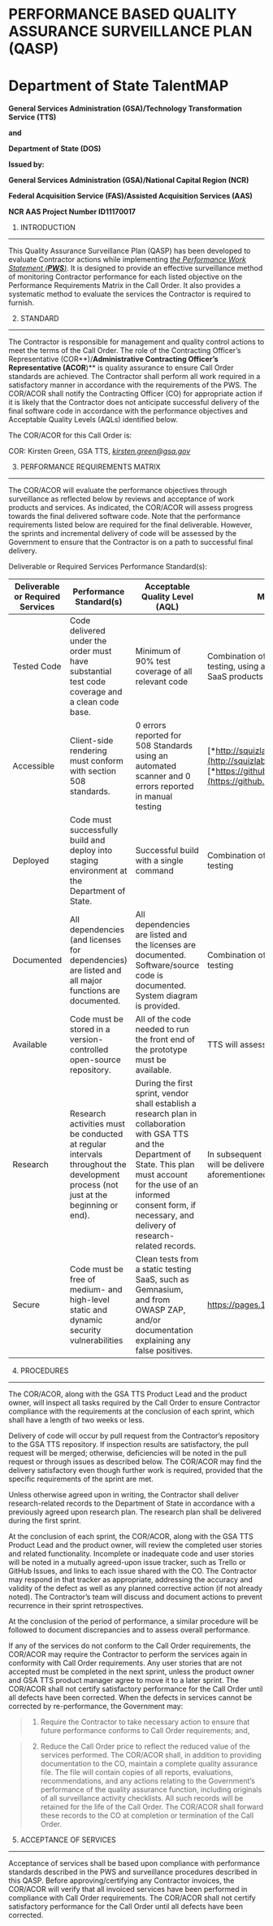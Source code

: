 PERFORMANCE BASED QUALITY ASSURANCE SURVEILLANCE PLAN (QASP) 
=============================================================

Department of State TalentMAP
=============================

**General Services Administration (GSA)/Technology Transformation Service (TTS)**

**and**

**Department of State (DOS)**

**Issued by:**

**General Services Administration (GSA)/National Capital Region (NCR)**

**Federal Acquisition Service (FAS)/Assisted Acquisition Services (AAS)**

**NCR AAS Project Number ID11170017**

1. INTRODUCTION
------------

This Quality Assurance Surveillance Plan (QASP) has been developed to evaluate Contractor actions while implementing [*the Performance Work Statement (**PWS**)*](https://docs.google.com/document/d/1SXuXrg-6JHJqYW6Y_Dj3IHoZYPikKfvJGs7dVNbEtMw/edit#heading=h.2et92p0). It is designed to provide an effective surveillance method of monitoring Contractor performance for each listed objective on the Performance Requirements Matrix in the Call Order. It also provides a systematic method to evaluate the services the Contractor is required to furnish.

2. STANDARD
--------

The Contractor is responsible for management and quality control actions to meet the terms of the Call Order. The role of the Contracting Officer’s Representative (COR**)/**Administrative Contracting Officer’s Representative (ACOR**)** is quality assurance to ensure Call Order standards are achieved. The Contractor shall perform all work required in a satisfactory manner in accordance with the requirements of the PWS. The COR/ACOR shall notify the Contracting Officer (CO) for appropriate action if it is likely that the Contractor does not anticipate successful delivery of the final software code in accordance with the performance objectives and Acceptable Quality Levels (AQLs) identified below.

The COR/ACOR for this Call Order is:

COR: Kirsten Green, GSA TTS, *kirsten.green@gsa.gov*

3. PERFORMANCE REQUIREMENTS MATRIX
-------------------------------

The COR/ACOR will evaluate the performance objectives through surveillance as reflected below by reviews and acceptance of work products and services. As indicated, the COR/ACOR will assess progress towards the final delivered software code. Note that the performance requirements listed below are required for the final deliverable. However, the sprints and incremental delivery of code will be assessed by the Government to ensure that the Contractor is on a path to successful final delivery.

Deliverable or Required Services Performance Standard(s):

| **Deliverable or Required Services** | **Performance Standard(s)**                                                                                                       | **Acceptable Quality Level (AQL)**                                                                                                                                                                                                                 | **Method of Surveillance**                                                                                                                                           |
|--------------------------------------|-----------------------------------------------------------------------------------------------------------------------------------|----------------------------------------------------------------------------------------------------------------------------------------------------------------------------------------------------------------------------------------------------|----------------------------------------------------------------------------------------------------------------------------------------------------------------------|
| Tested Code                          | Code delivered under the order must have substantial test code coverage and a clean code base.                                    | Minimum of 90% test coverage of all relevant code                                                                                                                                                                                                  | Combination of manual review and automated testing, using agreed-upon publicly-available SaaS products                                                               |
| Accessible                           | Client-side rendering must conform with section 508 standards.                                                                    | 0 errors reported for 508 Standards using an automated scanner and 0 errors reported in manual testing                                                                                                                                             | [*http://squizlabs.github.io/HTML\_CodeSniffer/*](http://squizlabs.github.io/HTML_CodeSniffer/)or [*https://github.com/pa11y/pa11y*](https://github.com/pa11y/pa11y) |
| Deployed                             | Code must successfully build and deploy into staging environment at the Department of State.                                      | Successful build with a single command                                                                                                                                                                                                             | Combination of manual review and automatic testing                                                                                                                   |
| Documented                           | All dependencies (and licenses for dependencies) are listed and all major functions are documented.                               | All dependencies are listed and the licenses are documented. Software/source code is documented. System diagram is provided.                                                                                                                       | Combination of manual review and automatic testing                                                                                                                   |
| Available                            | Code must be stored in a version-controlled open-source repository.                                                               | All of the code needed to run the front end of the prototype must be available.                                                                                                                                                                    | TTS will assess code availability.                                                                                                                                   |
| Research                             | Research activities must be conducted at regular intervals throughout the development process (not just at the beginning or end). | During the first sprint, vendor shall establish a research plan in collaboration with GSA TTS and the Department of State. This plan must account for the use of an informed consent form, if necessary, and delivery of research-related records.   | In subsequent sprints, research-related records will be delivered in accordance with the aforementioned research plan.                                                                                                                              | TTS will cross-reference research-related records with other project documentation to ensure that research is properly accounted for and communicated.               |
| Secure                               | Code must be free of medium- and high-level static and dynamic security vulnerabilities                                           | Clean tests from a static testing SaaS, such as Gemnasium, and from OWASP ZAP, and/or documentation explaining any false positives.                                                                                                                | https://pages.18f.gov/before-you-ship/                                                                                                                               |

4. PROCEDURES
----------

The COR/ACOR, along with the GSA TTS Product Lead and the product owner, will inspect all tasks required by the Call Order to ensure Contractor compliance with the requirements at the conclusion of each sprint, which shall have a length of two weeks or less.

Delivery of code will occur by pull request from the Contractor’s repository to the GSA TTS repository. If inspection results are satisfactory, the pull request will be merged; otherwise, deficiencies will be noted in the pull request or through issues as described below. The COR/ACOR may find the delivery satisfactory even though further work is required, provided that the specific requirements of the sprint are met.

Unless otherwise agreed upon in writing, the Contractor shall deliver research-related records to the Department of State in accordance with a previously agreed upon research plan. The research plan shall be delivered during the first sprint.

At the conclusion of each sprint, the COR/ACOR, along with the GSA TTS Product Lead and the product owner, will review the completed user stories and related functionality. Incomplete or inadequate code and user stories will be noted in a mutually agreed-upon issue tracker, such as Trello or GitHub Issues, and links to each issue shared with the CO. The Contractor may respond in that tracker as appropriate, addressing the accuracy and validity of the defect as well as any planned corrective action (if not already noted). The Contractor’s team will discuss and document actions to prevent recurrence in their sprint retrospectives.

At the conclusion of the period of performance, a similar procedure will be followed to document discrepancies and to assess overall performance.

If any of the services do not conform to the Call Order requirements, the COR/ACOR may require the Contractor to perform the services again in conformity with Call Order requirements. Any user stories that are not accepted must be completed in the next sprint, unless the product owner and GSA TTS product manager agree to move it to a later sprint. The COR/ACOR shall not certify satisfactory performance for the Call Order until all defects have been corrected. When the defects in services cannot be corrected by re-performance, the Government may:

> 1)  Require the Contractor to take necessary action to ensure that future performance conforms to Call Order requirements; and,

> 2)  Reduce the Call Order price to reflect the reduced value of the services performed. The COR/ACOR shall, in addition to providing documentation to the CO, maintain a complete quality assurance file. The file will contain copies of all reports, evaluations, recommendations, and any actions relating to the Government’s performance of the quality assurance function, including originals of all surveillance activity checklists. All such records will be retained for the life of the Call Order. The COR/ACOR shall forward these records to the CO at completion or termination of the Call Order.

5. ACCEPTANCE OF SERVICES
----------------------

Acceptance of services shall be based upon compliance with performance standards described in the PWS and surveillance procedures described in this QASP. Before approving/certifying any Contractor invoices, the COR/ACOR will verify that all invoiced services have been performed in compliance with Call Order requirements. The COR/ACOR shall not certify satisfactory performance for the Call Order until all defects have been corrected.
